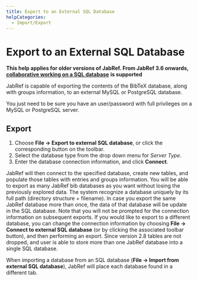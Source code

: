 ```yaml
---
title: Export to an External SQL Database
helpCategories:
  - Import/Export
---
```


# Export to an External SQL Database

**This help applies for older versions of JabRef. From JabRef 3.6 onwards,** [**collaborative working on a SQL database**](https://github.com/JabRef/help.jabref.org/tree/1f58696d9081b60bf60823090c7594d67d7f5295/en/SQLDatabase/README.md) **is supported**

JabRef is capable of exporting the contents of the BibTeX database, along with groups information, to an external MySQL or PostgreSQL database.

You just need to be sure you have an user/password with full privileges on a MySQL or PostgreSQL server.

## Export

1. Choose **File → Export to external SQL database**, or click the corresponding button on the toolbar.
2. Select the database type from the drop down menu for _Server Type_.
3. Enter the database connection information, and click **Connect**.

JabRef will then connect to the specified database, create new tables, and populate those tables with entries and groups information. You will be able to export as many JabRef bib databases as you want without losing the previously explored data. The system recognize a database uniquely by its full path \(directory structure + filename\). In case you export the same JabRef database more than once, the data of that database will be update in the SQL database. Note that you will not be prompted for the connection information on subsequent exports. If you would like to export to a different database, you can change the connection information by choosing **File → Connect to external SQL database** \(or by clicking the associated toolbar button\), and then performing an export. Since version 2.8 tables are not dropped, and user is able to store more than one JabRef database into a single SQL database.

When importing a database from an SQL database \(**File → Import from external SQL database**\), JabRef will place each database found in a different tab.

